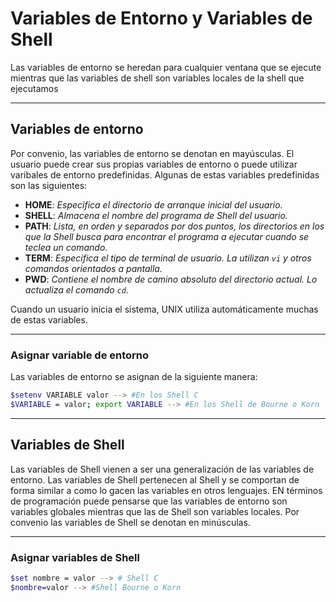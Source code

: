 # Variables de Entorno y Variables de Shell

Las variables de entorno se heredan para cualquier ventana que se ejecute mientras que las variables de shell son variables locales de la shell que ejecutamos

---

## Variables de entorno

Por convenio, las variables de entorno se denotan en mayúsculas. El usuario puede crear sus propias variables de entorno o puede utilizar varibales de entorno predefinidas. Algunas de estas variables predefinidas son las siguientes:

- **HOME**: *Especifica el directorio de arranque inicial del usuario.*
- **SHELL**: *Almacena el nombre del programa de Shell del usuario.*
- **PATH**: *Lista, en orden y separados por dos puntos, los directorios en los que la Shell busca para encontrar el programa a ejecutar cuando se teclea un comando.*
- **TERM**: *Especifica el tipo de terminal de usuario. La utilizan `vi` y otros comandos orientados a pantalla.*
- **PWD**: *Contiene el nombre de camino absoluto del directorio actual. Lo actualiza el comando `cd`.*

Cuando un usuario inicia el sistema, UNIX utiliza automáticamente muchas de estas variables.

---

### Asignar variable de entorno

Las variables de entorno se asignan de la siguiente manera:

``` bash
$setenv VARIABLE valor --> #En los Shell C
$VARIABLE = valor; export VARIABLE --> #En los Shell de Bourne o Korn
```

---

## Variables de Shell

Las variables de Shell vienen a ser una generalización de las variables de entorno. Las variables de Shell pertenecen al Shell y se comportan de forma similar a como lo gacen las variables en otros lenguajes. EN términos de programación puede pensarse que las variables de entorno son variables globales mientras que las de Shell son variables locales. Por convenio las variables de Shell se denotan en minúsculas.

---

### Asignar variables de Shell

``` bash
$set nombre = valor --> # Shell C
$nombre=valor --> #Shell Bourne o Korn
```




